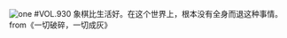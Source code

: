 ![one](http://image.wufazhuce.com/FtmpJvrdpRWSkRGMWZoqGwEAnCOX)
#VOL.930
象棋比生活好。在这个世界上，根本没有全身而退这种事情。from《一切破碎，一切成灰》
